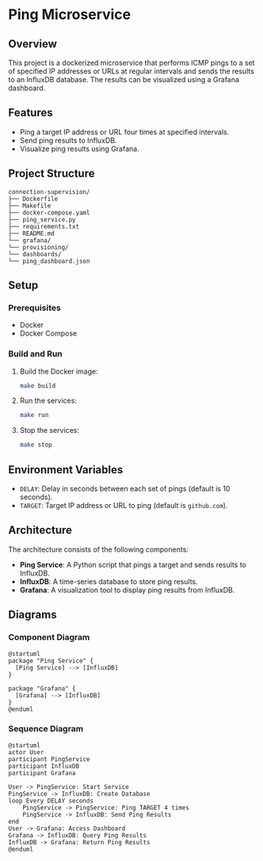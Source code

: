 # Ping Microservice

## Overview

This project is a dockerized microservice that performs ICMP pings to a set of
specified IP addresses or URLs at regular intervals and sends the results to an 
InfluxDB database. The results can be visualized using a Grafana dashboard.

## Features

- Ping a target IP address or URL four times at specified intervals.
- Send ping results to InfluxDB.
- Visualize ping results using Grafana.

## Project Structure

```
connection-supervision/
├── Dockerfile
├── Makefile
├── docker-compose.yaml
├── ping_service.py
├── requirements.txt
├── README.md
└── grafana/
└── provisioning/
└── dashboards/
└── ping_dashboard.json
```

## Setup

### Prerequisites

- Docker
- Docker Compose

### Build and Run

1. Build the Docker image:
    ```sh
    make build
    ```

2. Run the services:
    ```sh
    make run
    ```

3. Stop the services:
    ```sh
    make stop
    ```

## Environment Variables

- `DELAY`: Delay in seconds between each set of pings (default is 10 seconds).
- `TARGET`: Target IP address or URL to ping (default is `github.com`).

## Architecture

The architecture consists of the following components:

- **Ping Service**: A Python script that pings a target and sends results to InfluxDB.
- **InfluxDB**: A time-series database to store ping results.
- **Grafana**: A visualization tool to display ping results from InfluxDB.

## Diagrams

### Component Diagram

```plantuml
@startuml
package "Ping Service" {
  [Ping Service] --> [InfluxDB]
}

package "Grafana" {
  [Grafana] --> [InfluxDB]
}
@enduml
```

### Sequence Diagram

```plantuml
@startuml
actor User
participant PingService
participant InfluxDB
participant Grafana

User -> PingService: Start Service
PingService -> InfluxDB: Create Database
loop Every DELAY seconds
    PingService -> PingService: Ping TARGET 4 times
    PingService -> InfluxDB: Send Ping Results
end
User -> Grafana: Access Dashboard
Grafana -> InfluxDB: Query Ping Results
InfluxDB -> Grafana: Return Ping Results
@enduml
```